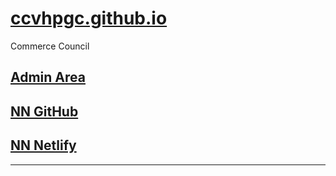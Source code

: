 # [ccvhpgc.github.io](https://ccvhpgc.github.io/)
Commerce Council

## [Admin Area](https://ccvhpgc.github.io/admin/)
## [NN GitHub](https://ccvhpgc.github.io/quiz/)
## [NN Netlify](https://ccvhpgc.netlify.app/quiz/)
---
